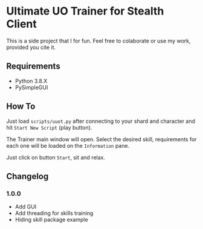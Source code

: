 # Ultimate UO Trainer for Stealth Client

This is a side project that I for fun. Feel free to colaborate or use my work, provided you cite it.

## Requirements

- Python 3.8.X
- PySimpleGUI

## How To

Just load `scripts/uuot.py` after connecting to your shard and character and hit
`Start New Script` (play button).

The Trainer main window will open. Select the desired skill, requirements for each one will be loaded on the `Information` pane.

Just click on button `Start`, sit and relax.

## Changelog

### 1.0.0

- Add GUI
- Add threading for skills training
- Hiding skill package example


